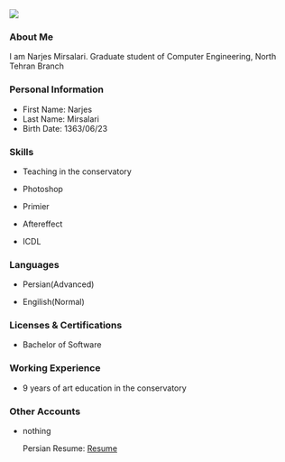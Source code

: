 <img src="https://avatars1.githubusercontent.com/u/74014052?s=400&u=5d43138c7d9de839bcdd9e7f13c32442795942a4&v=4" />

### About Me

I am Narjes Mirsalari.
Graduate student of Computer Engineering, North Tehran Branch

### Personal Information

- First Name: Narjes
- Last Name: Mirsalari
- Birth Date: 1363/06/23

### Skills

- Teaching in the conservatory

- Photoshop

- Primier

- Aftereffect
 
- ICDL

### Languages

- Persian(Advanced)

- Engilish(Normal)

### Licenses & Certifications

- Bachelor of Software

### Working Experience

- 9 years of art education in the  conservatory

### Other Accounts
 
- nothing
  
  Persian Resume: <a href="https://mirsalarinarjes.github.io/resume-fa/"> Resume </a>
